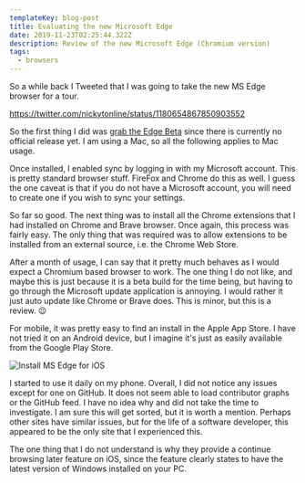 ```yaml
---
templateKey: blog-post
title: Evaluating the new Microsoft Edge
date: 2019-11-23T02:25:44.322Z
description: Review of the new Microsoft Edge (Chromium version)
tags:
  - browsers
---
```

So a while back I Tweeted that I was going to take the new MS Edge browser for a tour.

https://twitter.com/nickytonline/status/1180654867850903552

So the first thing I did was [grab the Edge Beta](https://www.microsoftedgeinsider.com/en-ca/) since there is currently no official release yet. I am using a Mac, so all the following applies to Mac usage.

Once installed, I enabled sync by logging in with my Microsoft account. This is pretty standard browser stuff. FireFox and Chrome do this as well. I guess the one caveat is that if you do not have a Microsoft account, you will need to create one if you wish to sync your settings.

So far so good. The next thing was to install all the Chrome extensions that I had installed on Chrome and Brave browser. Once again, this process was fairly easy. The only thing that was required was to allow extensions to be installed from an external source, i.e. the Chrome Web Store.

After a month of usage, I can say that it pretty much behaves as I would expect a Chromium based browser to work. The one thing I do not like, and maybe this is just because it is a beta build for the time being, but having to go through the  Microsoft update application is annoying. I would rather it just auto update like Chrome or Brave does. This is minor, but this is a review. 😉

For mobile, it was pretty easy to find an install in the Apple App Store. I have not tried it on an Android device, but I imagine it's just as easily available from the Google Play Store.

![Install MS Edge for iOS](/img/install_edge_ios.png "Install MS Edge for iOS")

I started to use it daily on my phone. Overall, I did not notice any issues except for one on GitHub. It does not seem able to load contributor graphs or the GitHub feed. I have no idea why and did not take the time to investigate. I am sure this will get sorted, but it is worth a mention. Perhaps other sites have similar issues, but for the life of a software developer, this appeared to be the only site that I experienced this.

The one thing that I do not understand is why they provide a continue browsing later feature on iOS, since the feature clearly states to have the latest version of Windows installed on your PC.
